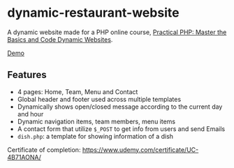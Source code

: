 # dynamic-restaurant-website
A dynamic website made for a PHP online course, [Practical PHP: Master the Basics and Code Dynamic Websites](https://www.udemy.com/code-dynamic-websites/).

[Demo](http://phprestaurant.lanihuang.com/)

## Features
- 4 pages: Home, Team, Menu and Contact
- Global header and footer used across multiple templates
- Dynamically shows open/closed message according to the current day and hour
- Dynamic navigation items, team members, menu items
- A contact form that utilize `$_POST` to get info from users and send Emails
- `dish.php`: a template for showing information of a dish

Certificate of completion: https://www.udemy.com/certificate/UC-4B71AONA/
